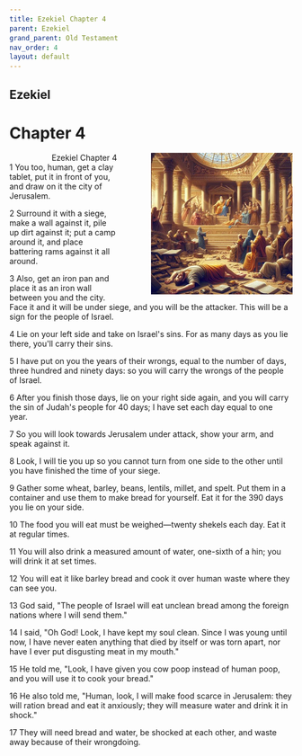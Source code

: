 ```yaml
---
title: Ezekiel Chapter 4
parent: Ezekiel
grand_parent: Old Testament
nav_order: 4
layout: default
---
```


## Ezekiel

# Chapter 4

<div style="clear: both; text-align: right;">
    <div style="max-width: 50%; height: auto; float: right; margin: 0 0 10px 10px; padding-left: 10%;">
        <img src="/assets/Image/Ezekiel/500/4.jpg" alt="Ezekiel Chapter 4" class="chapter-image">
    </div>
    <figcaption style="font-size: 14px; text-align: right;">Ezekiel Chapter 4</figcaption>
</div>
1 You too, human, get a clay tablet, put it in front of you, and draw on it the city of Jerusalem.

2 Surround it with a siege, make a wall against it, pile up dirt against it; put a camp around it, and place battering rams against it all around.

3 Also, get an iron pan and place it as an iron wall between you and the city. Face it and it will be under siege, and you will be the attacker. This will be a sign for the people of Israel.

4 Lie on your left side and take on Israel's sins. For as many days as you lie there, you'll carry their sins.

5 I have put on you the years of their wrongs, equal to the number of days, three hundred and ninety days: so you will carry the wrongs of the people of Israel.

6 After you finish those days, lie on your right side again, and you will carry the sin of Judah's people for 40 days; I have set each day equal to one year.

7 So you will look towards Jerusalem under attack, show your arm, and speak against it.

8 Look, I will tie you up so you cannot turn from one side to the other until you have finished the time of your siege.

9 Gather some wheat, barley, beans, lentils, millet, and spelt. Put them in a container and use them to make bread for yourself. Eat it for the 390 days you lie on your side.

10 The food you will eat must be weighed—twenty shekels each day. Eat it at regular times.

11 You will also drink a measured amount of water, one-sixth of a hin; you will drink it at set times.

12 You will eat it like barley bread and cook it over human waste where they can see you.

13 God said, "The people of Israel will eat unclean bread among the foreign nations where I will send them."

14 I said, "Oh God! Look, I have kept my soul clean. Since I was young until now, I have never eaten anything that died by itself or was torn apart, nor have I ever put disgusting meat in my mouth."

15 He told me, "Look, I have given you cow poop instead of human poop, and you will use it to cook your bread."

16 He also told me, "Human, look, I will make food scarce in Jerusalem: they will ration bread and eat it anxiously; they will measure water and drink it in shock."

17 They will need bread and water, be shocked at each other, and waste away because of their wrongdoing.


